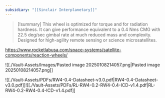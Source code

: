 ```yaml
---
subsidiary: "[[Sinclair Interplanetary]]"
---
```


>[!summary]
This wheel is optimized for torque and for radiation hardness. It can give performance equivalent to a 0.4 Nms CMG with 22.5 deg/sec gimbal rate at much reduced mass and complexity. Designed for high-agility remote sensing or science microsatellites.

https://www.rocketlabusa.com/space-systems/satellite-components/reaction-wheels/

![[./Vault-Assets/Images/Pasted image 20250108214057.png|Pasted image 20250108214057.png]]

![[./Vault-Assets/PDFs/RW4-0.4-Datasheet-v3.0.pdf|RW4-0.4-Datasheet-v3.0.pdf]]![[./Vault-Assets/PDFs/RL-RW4-0.2-RW4-0.4-ICD-v1.4.pdf|RL-RW4-0.2-RW4-0.4-ICD-v1.4.pdf]]